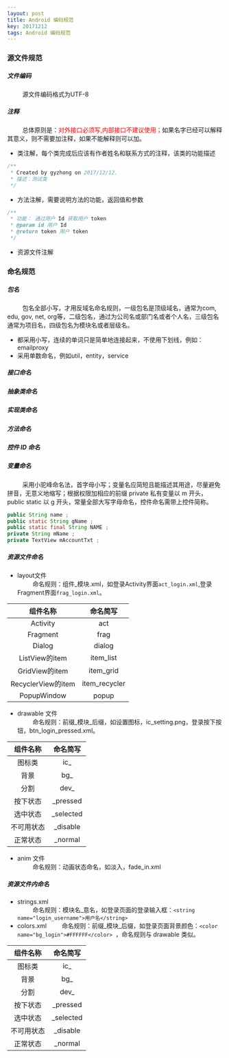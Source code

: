```yaml
---
layout: post
title: Android 编码规范
key: 20171212
tags: Android 编码规范
---
```


### <i class="fa fa-rebel fa-1x" aria-hidden="true"></i> 源文件规范
##### <i class="fa fa-star" aria-hidden="true"></i> 文件编码
&nbsp;&nbsp;&nbsp;&nbsp;&nbsp;&nbsp;&nbsp;&nbsp;
源文件编码格式为UTF-8
##### <i class="fa fa-star" aria-hidden="true"></i> 注释
&nbsp;&nbsp;&nbsp;&nbsp;&nbsp;&nbsp;&nbsp;&nbsp;
总体原则是：<font color="red">对外接口必须写,内部接口不建议使用；</font>如果名字已经可以解释其意义，则不需要加注释，如果不能解释则可以加。

+ 类注解，每个类完成后应该有作者姓名和联系方式的注释，该类的功能描述
```java
/**
 * Created by gyzhong on 2017/12/12.
 * 描述：测试类
 */
```
+ 方法注解，需要说明方法的功能，返回值和参数
```java
/**
 * 功能： 通过用户 Id 获取用户 token
 * @param id 用户 Id
 * @return token 用户 token
 */
```
+ 资源文件注解

### <i class="fa fa-rebel fa-1x" aria-hidden="true"></i> 命名规范
##### <i class="fa fa-star" aria-hidden="true"></i> 包名
&nbsp;&nbsp;&nbsp;&nbsp;&nbsp;&nbsp;&nbsp;&nbsp;
包名全部小写，才用反域名命名规则，一级包名是顶级域名，通常为com, edu, gov, net, org等，二级包名，通过为公司名或部门名或者个人名，三级包名通常为项目名，四级包名为模块名或者层级名。

+ 都采用小写，连续的单词只是简单地连接起来，不使用下划线，例如：emailproxy
+ 采用单数命名，例如util，entity，service

##### <i class="fa fa-star" aria-hidden="true"></i> 接口命名
##### <i class="fa fa-star" aria-hidden="true"></i> 抽象类命名
##### <i class="fa fa-star" aria-hidden="true"></i> 实现类命名
##### <i class="fa fa-star" aria-hidden="true"></i> 方法命名
##### <i class="fa fa-star" aria-hidden="true"></i> 控件 ID 命名

##### <i class="fa fa-star" aria-hidden="true"></i> 变量命名
&nbsp;&nbsp;&nbsp;&nbsp;&nbsp;&nbsp;&nbsp;&nbsp;
采用小驼峰命名法，首字母小写；变量名应简短且能描述其用途，尽量避免拼音，无意义地缩写；根据权限加相应的前缀 private 私有变量以 m 开头，public static 以 g 开头，常量全部大写字母命名，控件命名需带上控件简称。

```java
public String name ;
public static String gName ;
public static final String NAME ;
private String mName ;
private TextView mAccountTxt ;
```
##### <i class="fa fa-star" aria-hidden="true"></i> 资源文件命名

+ layout文件<br>
&nbsp;&nbsp;&nbsp;&nbsp;&nbsp;&nbsp;&nbsp;&nbsp;
命名规则：组件_模块.xml，如登录Activity界面`act_login.xml`,登录Fragment界面`frag_login.xml`。

组件名称|命名简写
:---:|:---:
Activity|act
Fragment|frag
Dialog|dialog
ListView的item|item_list
GridView的item|item_grid
RecyclerView的item|item_recycler
PopupWindow|popup

+ drawable 文件<br>
&nbsp;&nbsp;&nbsp;&nbsp;&nbsp;&nbsp;&nbsp;&nbsp;
命名规则：前缀_模块_后缀，如设置图标，ic_setting.png，登录按下按钮，btn_login_pressed.xml。

组件名称|命名简写
:---:|:---:
图标类|ic_
背景|bg_
分割|dev_
按下状态|_pressed
选中状态|_selected
不可用状态|_disable
正常状态|_normal

+ anim 文件<br>
&nbsp;&nbsp;&nbsp;&nbsp;&nbsp;&nbsp;&nbsp;&nbsp;
命名规则：动画状态命名，如淡入，fade_in.xml

##### <i class="fa fa-star" aria-hidden="true"></i> 资源文件内命名

+ strings.xml<br>
&nbsp;&nbsp;&nbsp;&nbsp;&nbsp;&nbsp;&nbsp;&nbsp;
命名规则：模块名_意名，如登录页面的登录输入框：`<string name="login_username">用户名</string> `
+ colors.xml&nbsp;&nbsp;&nbsp;&nbsp;&nbsp;&nbsp;&nbsp;&nbsp;
命名规则：前缀_模块_后缀，如登录页面背景颜色：`<color name="bg_login">#FFFFFF</color> `，命名规则与 drawable 类似。

组件名称|命名简写
:---:|:---:
图标类|ic_
背景|bg_
分割|dev_
按下状态|_pressed
选中状态|_selected
不可用状态|_disable
正常状态|_normal